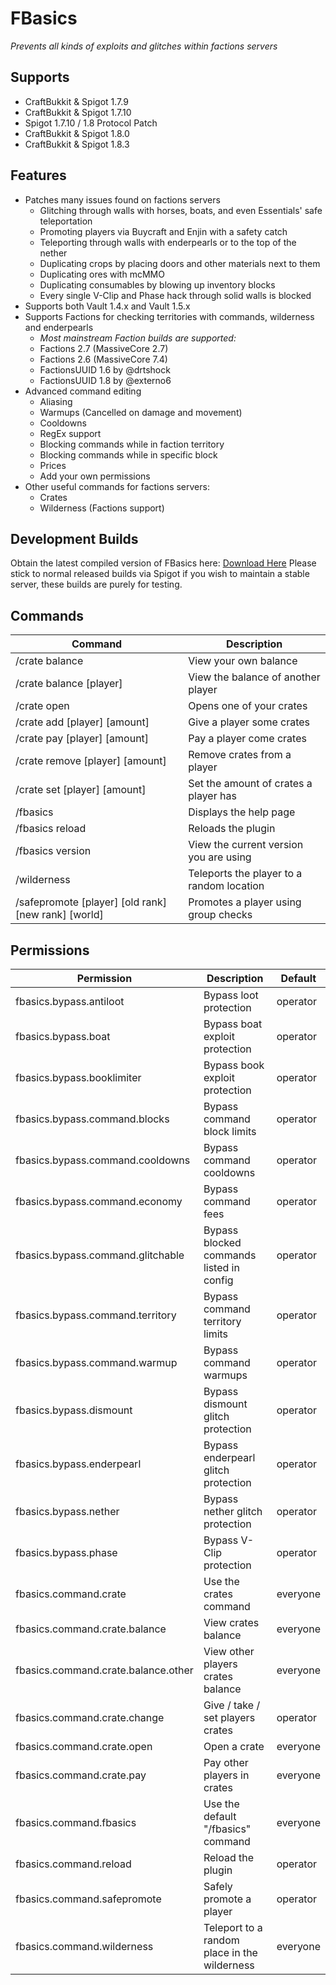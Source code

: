 # FBasics

*Prevents all kinds of exploits and glitches within factions servers*

## Supports
* CraftBukkit & Spigot 1.7.9
* CraftBukkit & Spigot 1.7.10
* Spigot 1.7.10 / 1.8 Protocol Patch
* CraftBukkit & Spigot 1.8.0
* CraftBukkit & Spigot 1.8.3

## Features

* Patches many issues found on factions servers
  * Glitching through walls with horses, boats, and even Essentials' safe teleportation
  * Promoting players via Buycraft and Enjin with a safety catch
  * Teleporting through walls with enderpearls or to the top of the nether
  * Duplicating crops by placing doors and other materials next to them
  * Duplicating ores with mcMMO
  * Duplicating consumables by blowing up inventory blocks
  * Every single V-Clip and Phase hack through solid walls is blocked
* Supports both Vault 1.4.x and Vault 1.5.x
* Supports Factions for checking territories with commands, wilderness and enderpearls
  * _Most mainstream Faction builds are supported:_
  * Factions 2.7 (MassiveCore 2.7)
  * Factions 2.6 (MassiveCore 7.4)
  * FactionsUUID 1.6 by @drtshock
  * FactionsUUID 1.8 by @externo6
* Advanced command editing
  * Aliasing
  * Warmups (Cancelled on damage and movement)
  * Cooldowns
  * RegEx support
  * Blocking commands while in faction territory
  * Blocking commands while in specific block
  * Prices
  * Add your own permissions
* Other useful commands for factions servers:
  * Crates
  * Wilderness (Factions support)

## Development Builds
Obtain the latest compiled version of FBasics here: [Download Here](https://github.com/Sudzzy/FBasics/raw/master/FBasics/target/FBasics.jar "Download Here")
Please stick to normal released builds via Spigot if you wish to maintain a stable server, these builds are purely for testing.

## Commands

|Command|Description|
| ------------- | ------------- |
|/crate balance|View your own balance|
|/crate balance [player]|View the balance of another player|
|/crate open|Opens one of your crates|
|/crate add [player] [amount]|Give a player some crates|
|/crate pay [player] [amount]|Pay a player come crates|
|/crate remove [player] [amount]|Remove crates from a player|
|/crate set [player] [amount]|Set the amount of crates a player has|
|/fbasics|Displays the help page|
|/fbasics reload|Reloads the plugin|
|/fbasics version|View the current version you are using|
|/wilderness|Teleports the player to a random location|
|/safepromote [player] [old rank] [new rank] [world]|Promotes a player using group checks|

## Permissions

|Permission|Description|Default|
| ------------- | ------------- | ------------- |
|fbasics.bypass.antiloot|Bypass loot protection|operator|
|fbasics.bypass.boat|Bypass boat exploit protection|operator|
|fbasics.bypass.booklimiter|Bypass book exploit protection|operator|
|fbasics.bypass.command.blocks|Bypass command block limits|operator|
|fbasics.bypass.command.cooldowns|Bypass command cooldowns|operator|
|fbasics.bypass.command.economy|Bypass command fees|operator|
|fbasics.bypass.command.glitchable|Bypass blocked commands listed in config|operator|
|fbasics.bypass.command.territory|Bypass command territory limits|operator|
|fbasics.bypass.command.warmup|Bypass command warmups|operator|
|fbasics.bypass.dismount|Bypass dismount glitch protection|operator|
|fbasics.bypass.enderpearl|Bypass enderpearl glitch protection|operator|
|fbasics.bypass.nether|Bypass nether glitch protection|operator|
|fbasics.bypass.phase|Bypass V-Clip protection|operator|
|fbasics.command.crate|Use the crates command|everyone|
|fbasics.command.crate.balance|View crates balance|everyone|
|fbasics.command.crate.balance.other|View other players crates balance|everyone|
|fbasics.command.crate.change|Give / take / set players crates|operator|
|fbasics.command.crate.open|Open a crate|everyone|
|fbasics.command.crate.pay|Pay other players in crates|everyone|
|fbasics.command.fbasics|Use the default "/fbasics" command|everyone|
|fbasics.command.reload|Reload the plugin|operator|
|fbasics.command.safepromote|Safely promote a player|operator|
|fbasics.command.wilderness|Teleport to a random place in the wilderness|everyone|